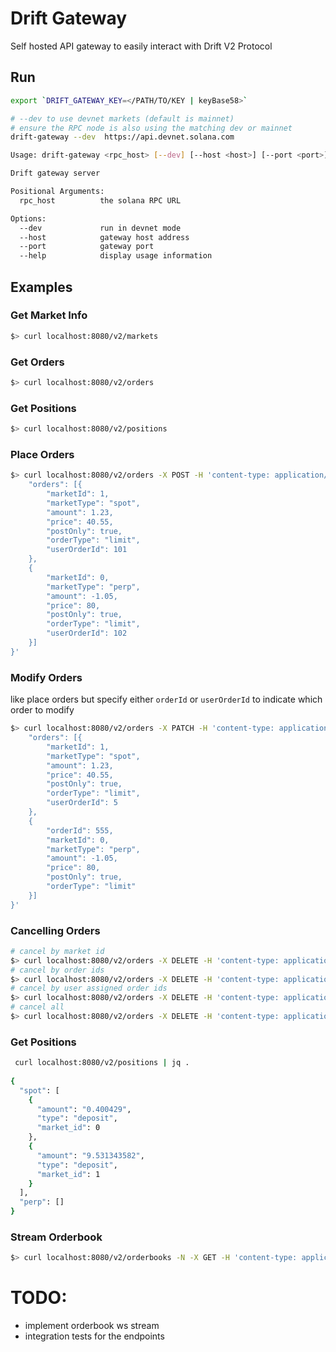 # Drift Gateway

Self hosted API gateway to easily interact with Drift V2 Protocol

## Run

```bash
export `DRIFT_GATEWAY_KEY=</PATH/TO/KEY | keyBase58>`

# --dev to use devnet markets (default is mainnet)
# ensure the RPC node is also using the matching dev or mainnet
drift-gateway --dev  https://api.devnet.solana.com
```

```bash
Usage: drift-gateway <rpc_host> [--dev] [--host <host>] [--port <port>]

Drift gateway server

Positional Arguments:
  rpc_host          the solana RPC URL

Options:
  --dev             run in devnet mode
  --host            gateway host address
  --port            gateway port
  --help            display usage information
```

## Examples

### Get Market Info
```bash
$> curl localhost:8080/v2/markets
```

### Get Orders
```bash
$> curl localhost:8080/v2/orders
```

### Get Positions
```bash
$> curl localhost:8080/v2/positions
```

### Place Orders
```bash
$> curl localhost:8080/v2/orders -X POST -H 'content-type: application/json' -d '{
    "orders": [{
        "marketId": 1,
        "marketType": "spot",
        "amount": 1.23,
        "price": 40.55,
        "postOnly": true,
        "orderType": "limit",
        "userOrderId": 101
    },
    {
        "marketId": 0,
        "marketType": "perp",
        "amount": -1.05,
        "price": 80,
        "postOnly": true,
        "orderType": "limit",
        "userOrderId": 102
    }]
}'
```

### Modify Orders
like place orders but specify either `orderId` or `userOrderId` to indicate which order to modify
```bash
$> curl localhost:8080/v2/orders -X PATCH -H 'content-type: application/json' -d '{
    "orders": [{
        "marketId": 1,
        "marketType": "spot",
        "amount": 1.23,
        "price": 40.55,
        "postOnly": true,
        "orderType": "limit",
        "userOrderId": 5
    },
    {
        "orderId": 555,
        "marketId": 0,
        "marketType": "perp",
        "amount": -1.05,
        "price": 80,
        "postOnly": true,
        "orderType": "limit"
    }]
}'
```

### Cancelling Orders
```bash
# cancel by market id
$> curl localhost:8080/v2/orders -X DELETE -H 'content-type: application/json' -d '{"market":{"id":1,"type":"perp"}}'
# cancel by order ids
$> curl localhost:8080/v2/orders -X DELETE -H 'content-type: application/json' -d '{"ids":[1,2,3,4]}'
# cancel by user assigned order ids
$> curl localhost:8080/v2/orders -X DELETE -H 'content-type: application/json' -d '{"userIds":[1,2,3,4]}'
# cancel all
$> curl localhost:8080/v2/orders -X DELETE -H 'content-type: application/json'
```

### Get Positions
```bash
 curl localhost:8080/v2/positions | jq .
 
{
  "spot": [
    {
      "amount": "0.400429",
      "type": "deposit",
      "market_id": 0
    },
    {
      "amount": "9.531343582",
      "type": "deposit",
      "market_id": 1
    }
  ],
  "perp": []
}
```

### Stream Orderbook
```bash
$> curl localhost:8080/v2/orderbooks -N -X GET -H 'content-type: application/json' -d '{"market":{"id":3,"type":"perp"}'
```


# TODO:
- implement orderbook ws stream
- integration tests for the endpoints